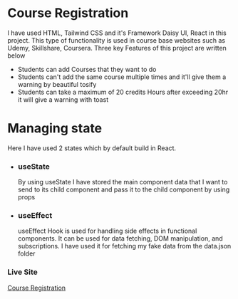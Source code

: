 # Course Registration

 I have used HTML, Tailwind CSS and it's Framework Daisy UI, React in this project. This type of functionality is used in course base websites such as Udemy, Skillshare,
Coursera. Three key Features of this project are written below
- Students can add Courses that they want to do
- Students can't add the same course multiple times and it'll give them a warning by beautiful tosify
- Students can take a maximum of 20 credits Hours after exceeding 20hr it will give a warning with toast

<h1>Managing state</h1>
Here I have used 2 states which by default build in React.
<ul>
 <li>
  <h3> useState </h3>
By using useState I have stored the main component data that I want to send to its child component and pass it to the child component by using props
 </li>
 <li>
<h3> useEffect </h3>
useEffect Hook is used for handling side effects in functional components. It can be used for data fetching, DOM manipulation, and subscriptions. I have used it for fetching my fake data from the data.json folder
 </li>
</ul>

<h3>Live Site </h3>
<a href="https://6505396b1b7ad962cb86d441--dazzling-mermaid-7945e1.netlify.app/ ">Course Registration</a>
